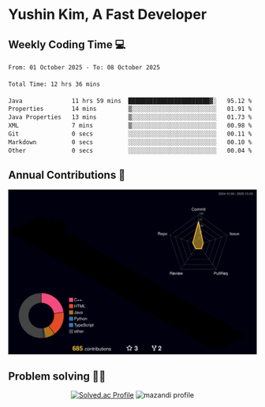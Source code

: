 # Yushin Kim, A Fast Developer

## Weekly Coding Time 💻

<!--START_SECTION:waka-->

```txt
From: 01 October 2025 - To: 08 October 2025

Total Time: 12 hrs 36 mins

Java              11 hrs 59 mins  ███████████████████████▓░   95.12 %
Properties        14 mins         ▒░░░░░░░░░░░░░░░░░░░░░░░░   01.91 %
Java Properties   13 mins         ▒░░░░░░░░░░░░░░░░░░░░░░░░   01.73 %
XML               7 mins          ▒░░░░░░░░░░░░░░░░░░░░░░░░   00.98 %
Git               0 secs          ░░░░░░░░░░░░░░░░░░░░░░░░░   00.11 %
Markdown          0 secs          ░░░░░░░░░░░░░░░░░░░░░░░░░   00.10 %
Other             0 secs          ░░░░░░░░░░░░░░░░░░░░░░░░░   00.04 %
```

<!--END_SECTION:waka-->

## Annual Contributions 🏃

![](./profile-3d-contrib/profile-night-rainbow.svg)

## Problem solving 👨‍💻

<div align="center">

[![Solved.ac Profile](http://mazassumnida.wtf/api/v2/generate_badge?boj=kys010306)](https://solved.ac/kys010306)
![mazandi profile](http://mazandi.herokuapp.com/api?handle=kys010306&theme=dark)

</div>
